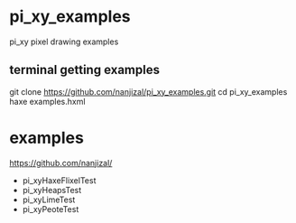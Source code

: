 # pi_xy_examples
pi_xy pixel drawing examples

## terminal getting examples
git clone https://github.com/nanjizal/pi_xy_examples.git
cd pi_xy_examples
haxe examples.hxml

# examples
https://github.com/nanjizal/

- pi_xyHaxeFlixelTest
- pi_xyHeapsTest
- pi_xyLimeTest
- pi_xyPeoteTest